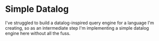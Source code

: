 # Simple Datalog

I've struggled to build a datalog-inspired query engine for a language I'm creating, so 
as an intermediate step I'm implementing a simple datalog engine here without all the fuss.
